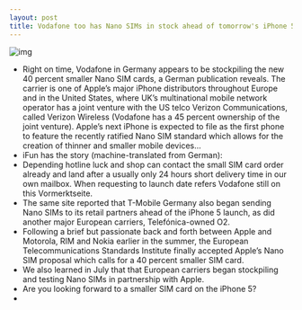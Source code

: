 ```yaml
---
layout: post
title: Vodafone too has Nano SIMs in stock ahead of tomorrow's iPhone 5 launch
---
```

![img](http://media.idownloadblog.com/wp-content/uploads/2012/09/Vodafone-Nano-SIM-iFun-001.jpg)
* Right on time, Vodafone in Germany appears to be stockpiling the new 40 percent smaller Nano SIM cards, a German publication reveals. The carrier is one of Apple’s major iPhone distributors throughout Europe and in the United States, where UK’s multinational mobile network operator has a joint venture with the US telco Verizon Communications, called Verizon Wireless (Vodafone has a 45 percent ownership of the joint venture). Apple’s next iPhone is expected to file as the first phone to feature the recently ratified Nano SIM standard which allows for the creation of thinner and smaller mobile devices…
* iFun has the story (machine-translated from German):
* Depending hotline luck and shop can contact the small SIM card order already and land after a usually only 24 hours short delivery time in our own mailbox. When requesting to launch date refers Vodafone still on this Vormerktseite.
* The same site reported that T-Mobile Germany also began sending Nano SIMs to its retail partners ahead of the iPhone 5 launch, as did another major European carriers, Telefónica-owned O2.
* Following a brief but passionate back and forth between Apple and Motorola, RIM and Nokia earlier in the summer, the European Telecommunications Standards Institute finally accepted Apple’s Nano SIM proposal which calls for a 40 percent smaller SIM card.
* We also learned in July that that European carriers began stockpiling and testing Nano SIMs in partnership with Apple.
* Are you looking forward to a smaller SIM card on the iPhone 5?
*  

